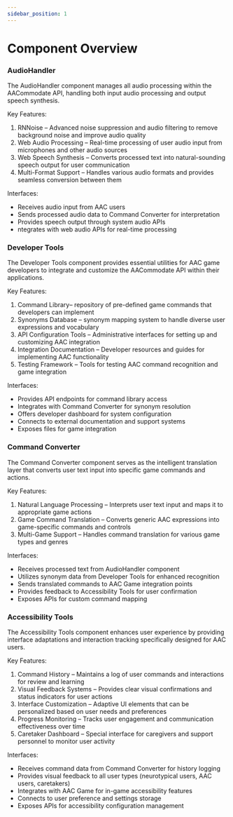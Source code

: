 ```yaml
---
sidebar_position: 1
---
```


# Component Overview

### AudioHandler

The AudioHandler component manages all audio processing within the AACommodate API, handling both input audio processing and output speech synthesis.

Key Features:
1. RNNoise – Advanced noise suppression and audio filtering to remove background noise and improve audio quality
2. Web Audio Processing – Real-time processing of user audio input from microphones and other audio sources
3. Web Speech Synthesis – Converts processed text into natural-sounding speech output for user communication
4. Multi-Format Support – Handles various audio formats and provides seamless conversion between them

Interfaces:
- Receives audio input from AAC users
- Sends processed audio data to Command Converter for interpretation
- Provides speech output through system audio APIs
- ntegrates with web audio APIs for real-time processing


### Developer Tools

The Developer Tools component provides essential utilities for AAC game developers to integrate and customize the AACommodate API within their applications.

Key Features:
1. Command Library–  repository of pre-defined game commands that developers can implement
2. Synonyms Database – synonym mapping system to handle diverse user expressions and vocabulary
3. API Configuration Tools – Administrative interfaces for setting up and customizing AAC integration
4. Integration Documentation – Developer resources and guides for implementing AAC functionality
5. Testing Framework – Tools for testing AAC command recognition and game integration

Interfaces:
- Provides API endpoints for command library access
- Integrates with Command Converter for synonym resolution
- Offers developer dashboard for system configuration
- Connects to external documentation and support systems
- Exposes files for game integration


### Command Converter

The Command Converter component serves as the intelligent translation layer that converts user text input into specific game commands and actions.

Key Features:
1. Natural Language Processing – Interprets user text input and maps it to appropriate game actions
2. Game Command Translation – Converts generic AAC expressions into game-specific commands and controls
3. Multi-Game Support – Handles command translation for various game types and genres

Interfaces:
- Receives processed text from AudioHandler component
- Utilizes synonym data from Developer Tools for enhanced recognition
- Sends translated commands to AAC Game integration points
- Provides feedback to Accessibility Tools for user confirmation
- Exposes APIs for custom command mapping


### Accessibility Tools

The Accessibility Tools component enhances user experience by providing interface adaptations and interaction tracking specifically designed for AAC users.

Key Features:
1. Command History – Maintains a log of user commands and interactions for review and learning
2. Visual Feedback Systems – Provides clear visual confirmations and status indicators for user actions
3. Interface Customization – Adaptive UI elements that can be personalized based on user needs and preferences
4. Progress Monitoring – Tracks user engagement and communication effectiveness over time
5. Caretaker Dashboard – Special interface for caregivers and support personnel to monitor user activity

Interfaces:
- Receives command data from Command Converter for history logging
- Provides visual feedback to all user types (neurotypical users, AAC users, caretakers)
- Integrates with AAC Game for in-game accessibility features
- Connects to user preference and settings storage
- Exposes APIs for accessibility configuration management







